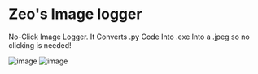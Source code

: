 # Zeo's Image logger
No-Click Image Logger. It Converts .py Code Into .exe Into a .jpeg so no clicking is needed!

![image](https://github.com/TotallyNotDeKrypted/image-logger/assets/135061662/429a6d99-e23b-4a39-971f-de10ef431ee6)
![image](https://github.com/TotallyNotDeKrypted/image-logger/assets/135061662/68267cbd-abe9-4959-a201-1a08faa9a82b)

